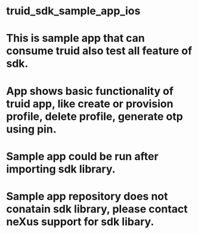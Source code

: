 # truid_sdk_sample_app_ios
# This is sample app that can consume truid also test all feature of sdk.
# App shows basic functionality of truid app, like create or provision profile, delete profile, generate otp using pin.
# Sample app could be run after importing sdk library.
# Sample app repository does not conatain sdk library, please contact neXus support for sdk libary.
